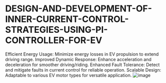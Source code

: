 # DESIGN-AND-DEVELOPMENT-OF-INNER-CURRENT-CONTROL-STRATEGIES-USING-PI-CONTROLLER-FOR-EV
Efficient Energy Usage: Minimize energy losses in EV propulsion to extend driving range.
Improved Dynamic Response: Enhance acceleration and deceleration for smoother driving/riding.
Enhanced Fault Tolerance: Detect and mitigate faults in current control for reliable operation.
Scalable Design: Adaptable to various EV motor types for versatile application.
![image](https://github.com/akash6629/DESIGN-AND-DEVELOPMENT-OF-INNER-CURRENT-CONTROL-STRATEGIES-USING-PI-CONTROLLER-FOR-EV/assets/99340063/08865c8c-b2a0-4535-bcef-6a178312b2bb)

